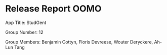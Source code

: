 # Release Report OOMO

App Title: StudGent

Group Number: 12

Group Members: Benjamin Cottyn, Floris Devreese, Wouter Deryckere, Ah-Lun Tang

